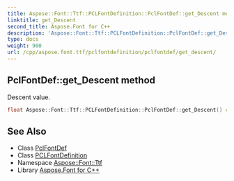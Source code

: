 ```yaml
---
title: Aspose::Font::Ttf::PCLFontDefinition::PclFontDef::get_Descent method
linktitle: get_Descent
second_title: Aspose.Font for C++
description: 'Aspose::Font::Ttf::PCLFontDefinition::PclFontDef::get_Descent method. Descent value in C++.'
type: docs
weight: 900
url: /cpp/aspose.font.ttf/pclfontdefinition/pclfontdef/get_descent/
---
```

## PclFontDef::get_Descent method


Descent value.

```cpp
float Aspose::Font::Ttf::PCLFontDefinition::PclFontDef::get_Descent() const
```

## See Also

* Class [PclFontDef](../)
* Class [PCLFontDefinition](../../)
* Namespace [Aspose::Font::Ttf](../../../)
* Library [Aspose.Font for C++](../../../../)
